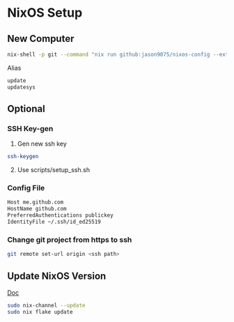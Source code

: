 # NixOS Setup

## New Computer


```bash
nix-shell -p git --command "nix run github:jason9075/nixos-config --extra-experimental-features nix-command --extra-experimental-features flakes"
```

Alias

```bash
update
updatesys
```

## Optional

### SSH Key-gen

1. Gen new ssh key
```bash
ssh-keygen
```
2. Use scripts/setup_ssh.sh

### Config File

```bash
Host me.github.com
HostName github.com
PreferredAuthentications publickey
IdentityFile ~/.ssh/id_ed25519
```

### Change git project from https to ssh

```bash
git remote set-url origin <ssh path>
```

## Update NixOS Version

[Doc](https://nixos.org/manual/nixos/stable/index.html#sec-upgrading)

```bash
sudo nix-channel --update
sudo nix flake update
```
